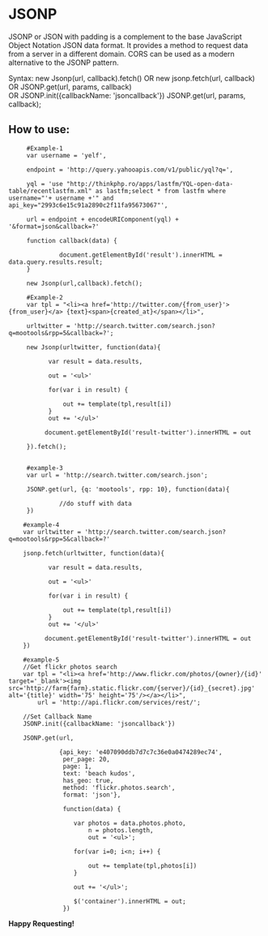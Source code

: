 JSONP
=====

JSONP or JSON with padding is a complement to the base JavaScript Object Notation JSON data format. It provides a method to
request data from a server in a different domain. CORS can be used as a modern alternative to the JSONP pattern.

Syntax:
         new Jsonp(url, callback).fetch() 
         OR
         new jsonp.fetch(url, callback)
         OR
         JSONP.get(url, params, callback)  
         OR
         JSONP.init({callbackName: 'jsoncallback'}) 
         JSONP.get(url, params, callback);

How to use:
-----------

         #Example-1
         var username = 'yelf',

         endpoint = 'http://query.yahooapis.com/v1/public/yql?q=',

         yql = 'use "http://thinkphp.ro/apps/lastfm/YQL-open-data-table/recentlastfm.xml" as lastfm;select * from lastfm where username="'+ username +'" and api_key="2993c6e15c91a2890c2f11fa95673067"',

         url = endpoint + encodeURIComponent(yql) + '&format=json&callback=?'
 
         function callback(data) {

                  document.getElementById('result').innerHTML = data.query.results.result;
         } 
    
         new Jsonp(url,callback).fetch();

         #Example-2
         var tpl = "<li><a href='http://twitter.com/{from_user}'>{from_user}</a> {text}<span>{created_at}</span></li>",

         urltwitter = 'http://search.twitter.com/search.json?q=mootools&rpp=5&callback=?';

         new Jsonp(urltwitter, function(data){

               var result = data.results, 

               out = '<ul>'
                
               for(var i in result) {

                   out += template(tpl,result[i])
               } 
               out += '</ul>'

              document.getElementById('result-twitter').innerHTML = out 

         }).fetch();

  
         #example-3
         var url = 'http://search.twitter.com/search.json';

         JSONP.get(url, {q: 'mootools', rpp: 10}, function(data){

                  //do stuff with data
         })
       
        #example-4
        var urltwitter = 'http://search.twitter.com/search.json?q=mootools&rpp=5&callback=?'

        jsonp.fetch(urltwitter, function(data){

               var result = data.results, 

               out = '<ul>'
                
               for(var i in result) {

                   out += template(tpl,result[i])
               } 
               out += '</ul>'

              document.getElementById('result-twitter').innerHTML = out 
        })

        #example-5
        //Get flickr photos search
        var tpl = "<li><a href='http://www.flickr.com/photos/{owner}/{id}' target='_blank'><img src='http://farm{farm}.static.flickr.com/{server}/{id}_{secret}.jpg' alt='{title}' width='75' height='75'/></a></li>",
            url = 'http://api.flickr.com/services/rest/';

        //Set Callback Name
        JSONP.init({callbackName: 'jsoncallback'})

        JSONP.get(url, 

                  {api_key: 'e407090ddb7d7c7c36e0a0474289ec74',
                   per_page: 20, 
                   page: 1, 
                   text: 'beach kudos', 
                   has_geo: true, 
                   method: 'flickr.photos.search', 
                   format: 'json'},

                   function(data) {

                      var photos = data.photos.photo,
                          n = photos.length,
                          out = '<ul>';

                      for(var i=0; i<n; i++) {

                          out += template(tpl,photos[i])
                      }  

                      out += '</ul>';

                      $('container').innerHTML = out;  
                   })          

**Happy Requesting!**